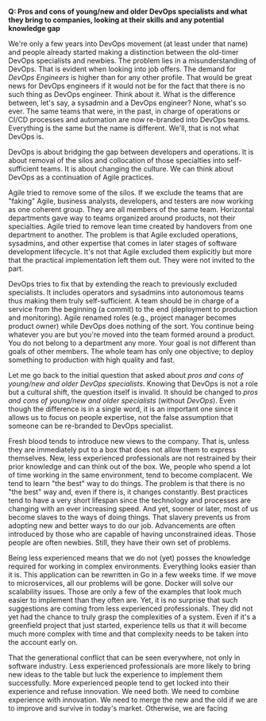 **Q: Pros and cons of young/new and older DevOps specialists and what they bring to companies, looking at their skills and any potential knowledge gap**

We're only a few years into DevOps movement (at least under that name) and people already started making a distinction between the old-timer DevOps specialists and newbies. The problem lies in a misunderstanding of DevOps. That is evident when looking into job offers. The demand for *DevOps Engineers* is higher than for any other profile. That would be great news for DevOps engineers if it would not be for the fact that there is no such thing as DevOps engineer. Think about it. What is the difference between, let's say, a sysadmin and a DevOps engineer? None, what's so ever. The same teams that were, in the past, in charge of operations or CI/CD processes and automation are now re-branded into DevOps teams. Everything is the same but the name is different. We'll, that is not what DevOps is.

DevOps is about bridging the gap between developers and operations. It is about removal of the silos and collocation of those specialties into self-sufficient teams. It is about changing the culture. We can think about DevOps as a continuation of Agile practices.

Agile tried to remove some of the silos. If we exclude the teams that are "faking" Agile, business analysts, developers, and testers are now working as one coherent group. They are all members of the same team. Horizontal departments gave way to teams organized around products, not their specialties. Agile tried to remove lean time created by handovers from one department to another. The problem is that Agile excluded operations, sysadmins, and other expertise that comes in later stages of software development lifecycle. It's not that Agile excluded them explicitly but more that the practical implementation left them out. They were not invited to the part.

DevOps tries to fix that by extending the reach to previously excluded specialists. It includes operators and sysadmins into autonomous teams thus making them truly self-sufficient. A team should be in charge of a service from the beginning (a commit) to the end (deployment to production and monitoring). Agile renamed roles (e.g., project manager becomes product owner) while DevOps does nothing of the sort. You continue being whatever you are but you're moved into the team formed around a product. You do not belong to a department any more. Your goal is not different than goals of other members. The whole team has only one objective; to deploy something to production with high quality and fast.

Let me go back to the initial question that asked about *pros and cons of young/new and older DevOps specialists*. Knowing that DevOps is not a role but a cultural shift, the question itself is invalid. It should be changed to *pros and cons of young/new and older specialists* (without *DevOps*). Even though the difference is in a single word, it is an important one since it allows us to focus on people expertise, not the false assumption that someone can be re-branded to DevOps specialist.

Fresh blood tends to introduce new views to the company. That is, unless they are immediately put to a box that does not allow them to express themselves. New, less experienced professionals are not restrained by their prior knowledge and can think out of the box. We, people who spend a lot of time working in the same environment, tend to become complacent. We tend to learn "the best" way to do things. The problem is that there is no "the best" way and, even if there is, it changes constantly. Best practices tend to have a very short lifespan since the technology and processes are changing with an ever increasing speed. And yet, sooner or later, most of us become slaves to the ways of doing things. That slavery prevents us from adopting new and better ways to do our job. Advancements are often introduced by those who are capable of having unconstrained ideas. Those people are often newbies. Still, they have their own set of problems.

Being less experienced means that we do not (yet) posses the knowledge required for working in complex environments. Everything looks easier than it is. This application can be rewritten in Go in a few weeks time. If we move to microservices, all our problems will be gone. Docker will solve our scalability issues. Those are only a few of the examples that look much easier to implement than they often are. Yet, it is no surprise that such suggestions are coming from less experienced professionals. They did not yet had the chance to truly grasp the complexities of a system. Even if it's a greenfield project that just started, experience tells us that it will become much more complex with time and that complexity needs to be taken into the account early on.

That the generational conflict that can be seen everywhere, not only in software industry. Less experienced professionals are more likely to bring new ideas to the table but luck the experience to implement them successfully. More experienced people tend to get locked into their experience and refuse innovation. We need both. We need to combine experience with innovation. We need to merge the new and the old if we are to improve and survive in today's market. Otherwise, we are facing 
